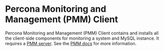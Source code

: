 # Percona Monitoring and Management (PMM) Client

Percona Monitoring and Management (PMM) Client contains and installs all the client-side components for monitoring a system and MySQL instance. It requires a [PMM server](https://hub.docker.com/r/percona/pmm-server/). See the [PMM docs](https://www.percona.com/doc/percona-monitoring-and-management/index.html) for more information.
